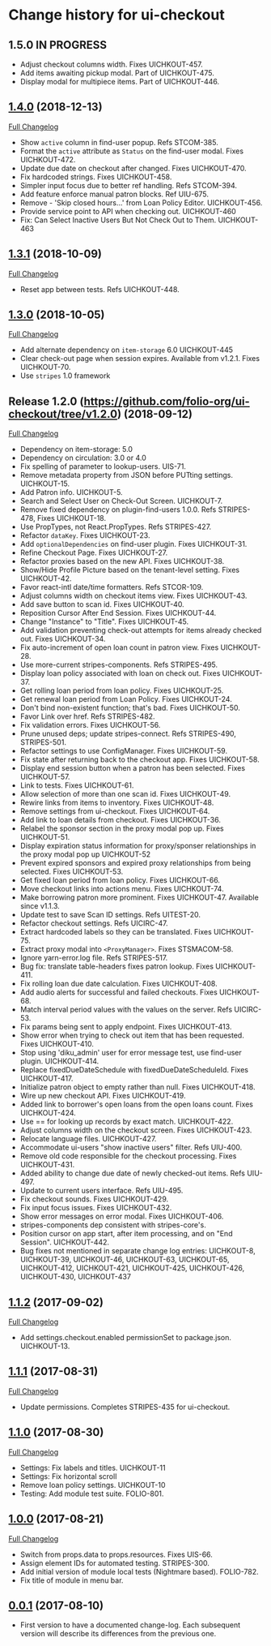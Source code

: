 # Change history for ui-checkout

## 1.5.0 IN PROGRESS

* Adjust checkout columns width. Fixes UICHKOUT-457.
* Add items awaiting pickup modal. Part of UICHKOUT-475.
* Display modal for multipiece items. Part of UICHKOUT-446.

## [1.4.0](https://github.com/folio-org/ui-checkout/tree/v1.4.0) (2018-12-13)
[Full Changelog](https://github.com/folio-org/ui-checkout/compare/v1.3.1...v1.4.0)

* Show `active` column in find-user popup. Refs STCOM-385.
* Format the `active` attribute as `Status` on the find-user modal. Fixes UICHKOUT-472.
* Update due date on checkout after changed. Fixes UICHKOUT-470.
* Fix hardcoded strings. Fixes UICHKOUT-458.
* Simpler input focus due to better ref handling. Refs STCOM-394.
* Add feature enforce manual patron blocks. Ref UIU-675.
* Remove - 'Skip closed hours...' from Loan Policy Editor. UICHKOUT-456.
* Provide service point to API when checking out. UICHKOUT-460
* Fix: Can Select Inactive Users But Not Check Out to Them. UICHKOUT-463

## [1.3.1](https://github.com/folio-org/ui-checkout/tree/v1.3.1) (2018-10-09)
[Full Changelog](https://github.com/folio-org/ui-checkout/compare/v1.3.0...v1.3.1)

* Reset app between tests. Refs UICHKOUT-448.

## [1.3.0](https://github.com/folio-org/ui-checkout/tree/v1.3.0) (2018-10-05)
[Full Changelog](https://github.com/folio-org/ui-checkout/compare/v1.2.0...v1.3.0)

* Add alternate dependency on `item-storage` 6.0 UICHKOUT-445
* Clear check-out page when session expires. Available from v1.2.1. Fixes UICHKOUT-70.
* Use `stripes` 1.0 framework

## Release 1.2.0 (https://github.com/folio-org/ui-checkout/tree/v1.2.0) (2018-09-12)
[Full Changelog](https://github.com/folio-org/ui-checkout/compare/v1.1.2...v1.2.0)

* Dependency on item-storage: 5.0
* Dependency on circulation: 3.0 or 4.0
* Fix spelling of parameter to lookup-users. UIS-71.
* Remove metadata property from JSON before PUTting settings. UICHKOUT-15.
* Add Patron info. UICHKOUT-5.
* Search and Select User on Check-Out Screen. UICHKOUT-7.
* Remove fixed dependency on plugin-find-users 1.0.0. Refs STRIPES-478, Fixes UICHKOUT-18.
* Use PropTypes, not React.PropTypes. Refs STRIPES-427.
* Refactor `dataKey`. Fixes UICHKOUT-23.
* Add `optionalDependencies` on find-user plugin. Fixes UICHKOUT-31.
* Refine Checkout Page. Fixes UICHKOUT-27.
* Refactor proxies based on the new API. Fixes UICHKOUT-38.
* Show/Hide Profile Picture based on the tenant-level setting. Fixes UICHKOUT-42.
* Favor react-intl date/time formatters. Refs STCOR-109.
* Adjust columns width on checkout items view. Fixes UICHKOUT-43.
* Add save button to scan id. Fixes UICHKOUT-40.
* Reposition Cursor After End Session. Fixes UICHKOUT-44.
* Change "Instance" to "Title". Fixes UICHKOUT-45.
* Add validation preventing check-out attempts for items already checked out. Fixes UICHKOUT-34.
* Fix auto-increment of open loan count in patron view. Fixes UICHKOUT-28.
* Use more-current stripes-components. Refs STRIPES-495.
* Display loan policy associated with loan on check out. Fixes UICHKOUT-37.
* Get rolling loan period from loan policy. Fixes UICHKOUT-25.
* Get renewal loan period from Loan Policy. Fixes UICHKOUT-24.
* Don't bind non-existent function; that's bad. Fixes UICHKOUT-50.
* Favor Link over href. Refs STRIPES-482.
* Fix validation errors. Fixes UICHKOUT-56.
* Prune unused deps; update stripes-connect. Refs STRIPES-490, STRIPES-501.
* Refactor settings to use ConfigManager. Fixes UICHKOUT-59.
* Fix state after returning back to the checkout app. Fixes UICHKOUT-58.
* Display end session button when a patron has been selected. Fixes UICHKOUT-57.
* Link to tests. Fixes UICHKOUT-61.
* Allow selection of more than one scan id. Fixes UICHKOUT-49.
* Rewire links from items to inventory. Fixes UICHKOUT-48.
* Remove settings from ui-checkout. Fixes UICHKOUT-64.
* Add link to loan details from checkout. Fixes UICHKOUT-36.
* Relabel the sponsor section in the proxy modal pop up. Fixes UICHKOUT-51.
* Display expiration status information for proxy/sponser relationships in the proxy modal pop up UICHKOUT-52
* Prevent expired sponsors and expired proxy relationships from being selected. Fixes UICHKOUT-53.
* Get fixed loan period from loan policy. Fixes UICHKOUT-66.
* Move checkout links into actions menu. Fixes UICHKOUT-74.
* Make borrowing patron more prominent. Fixes UICHKOUT-47. Available since v1.1.3.
* Update test to save Scan ID settings. Refs UITEST-20.
* Refactor checkout settings. Refs UICIRC-47.
* Extract hardcoded labels so they can be translated. Fixes UICHKOUT-75.
* Extract proxy modal into `<ProxyManager>`. Fixes STSMACOM-58.
* Ignore yarn-error.log file. Refs STRIPES-517.
* Bug fix: translate table-headers fixes patron lookup. Fixes UICHKOUT-411.
* Fix rolling loan due date calculation. Fixes UICHKOUT-408.
* Add audio alerts for successful and failed checkouts. Fixes UICHKOUT-68.
* Match interval period values with the values on the server. Refs UICIRC-53.
* Fix params being sent to apply endpoint. Fixes UICHKOUT-413.
* Show error when trying to check out item that has been requested. Fixes UICHKOUT-410.
* Stop using 'diku_admin' user for error message test, use find-user plugin. UICHKOUT-414.
* Replace fixedDueDateSchedule with fixedDueDateScheduleId. Fixes UICHKOUT-417.
* Initialize patron object to empty rather than null. Fixes UICHKOUT-418.
* Wire up new checkout API. Fixes UICHKOUT-419.
* Added link to borrower's open loans from the open loans count. Fixes UICHKOUT-424.
* Use == for looking up records by exact match. UICHKOUT-422.
* Adjust columns width on the checkout screen. Fixes UICHKOUT-423.
* Relocate language files. UICHKOUT-427.
* Accommodate ui-users "show inactive users" filter. Refs UIU-400.
* Remove old code responsible for the checkout processing. Fixes UICHKOUT-431.
* Added ability to change due date of newly checked-out items. Refs UIU-497.
* Update to current users interface. Refs UIU-495.
* Fix checkout sounds. Fixes UICHKOUT-429.
* Fix input focus issues. Fixes UICHKOUT-432.
* Show error messages on error modal. Fixes UICHKOUT-406.
* stripes-components dep consistent with stripes-core's.
* Position cursor on app start, after item processing, and on "End Session". UICHKOUT-442.
* Bug fixes not mentioned in separate change log entries: UICHKOUT-8, UICHKOUT-39, UICHKOUT-46, UICHKOUT-63, UICHKOUT-65, UICHKOUT-412, UICHKOUT-421, UICHKOUT-425, UICHKOUT-426, UICHKOUT-430, UICHKOUT-437

## [1.1.2](https://github.com/folio-org/ui-checkout/tree/v1.1.2) (2017-09-02)
[Full Changelog](https://github.com/folio-org/ui-checkout/compare/v1.1.1...v1.1.2)

* Add settings.checkout.enabled permissionSet to package.json. UICHKOUT-13.

## [1.1.1](https://github.com/folio-org/ui-checkout/tree/v1.1.1) (2017-08-31)
[Full Changelog](https://github.com/folio-org/ui-checkout/compare/v1.1.0...v1.1.1)

* Update permissions. Completes STRIPES-435 for ui-checkout.

## [1.1.0](https://github.com/folio-org/ui-checkout/tree/v1.1.0) (2017-08-30)
[Full Changelog](https://github.com/folio-org/ui-checkout/compare/v1.0.0...v1.1.0)

* Settings: Fix labels and titles. UICHKOUT-11
* Settings: Fix horizontal scroll
* Remove loan policy settings. UICHKOUT-10
* Testing: Add module test suite. FOLIO-801.

## [1.0.0](https://github.com/folio-org/ui-checkout/tree/v1.0.0) (2017-08-21)
[Full Changelog](https://github.com/folio-org/ui-checkout/compare/v0.0.1...v1.0.0)

*  Switch from props.data to props.resources. Fixes UIS-66.
*  Assign element IDs for automated testing. STRIPES-300.
*  Add initial version of module local tests (Nightmare based). FOLIO-782.
*  Fix title of module in menu bar.

## [0.0.1](https://github.com/folio-org/ui-checkout/tree/v0.0.1) (2017-08-10)

* First version to have a documented change-log. Each subsequent version will
  describe its differences from the previous one.
